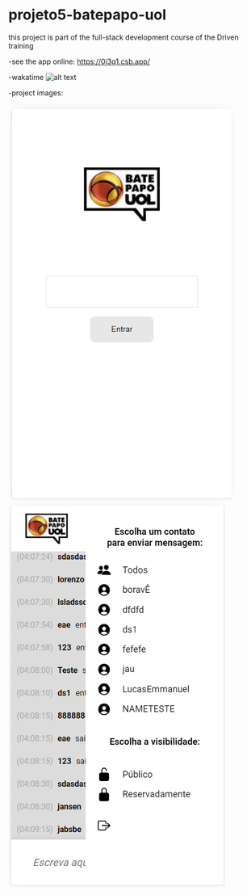 # projeto5-batepapo-uol
this project is part of the full-stack development course of the Driven training

-see the app online: https://0j3q1.csb.app/

-wakatime ![alt text](https://wakatime.com/badge/user/f52ac50f-c8e0-4f74-9b43-0db756266fbb/project/8de68202-8a67-4220-98e2-da5179938365.svg)

-project images:

![alt text](https://github.com/i-Lucas/projeto5-batepapo-uol/blob/main/img/2.png)
![alt text](https://github.com/i-Lucas/projeto5-batepapo-uol/blob/main/img/3.png)
